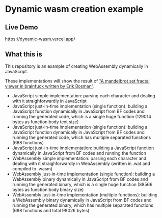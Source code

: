 # Dynamic wasm creation example

## Live Demo

https://dynamic-wasm.vercel.app/

## What this is

This repository is an example of creating WebAssembly dynamically in JavaScript.

These implementations will show the result of ["A mandelbrot set fractal viewer in brainfuck written by Erik Bosman"](https://github.com/erikdubbelboer/brainfuck-jit/blob/master/mandelbrot.bf).

- JavaScript simple implementation: parsing each character and dealing with it straighforwardly in JavaScript
- JavaScript just-in-time implementation (single function): building a JavaScript function dynamically in JavaScript from BF codes and running the generated code, which is a single huge function (129014 bytes as function body text size)
- JavaScript just-in-time implementation (single function): building a JavaScript function dynamically in JavaScript from BF codes and running the generated code, which has multiple separated functions (688 functions)
- JavaScript just-in-time implementation: building a JavaScript function dynamically in JavaScript from BF codes and running the function
- WebAssembly simple implementation: parsing each character and dealing with it straighforwardly in WebAssembly (written in .wat and compiled to .wasm)
- WebAssembly just-in-time implementation (single function): building a WebAssembly binary dynamically in JavaScript from BF codes and running the generated binary, which is a single huge function (88566 bytes as function body binary size)
- WebAssembly just-in-time implementation (multiple functions): building a WebAssembly binary dynamically in JavaScript from BF codes and running the generated binary, which has multiple separated functions (688 functions and total 98026 bytes)
